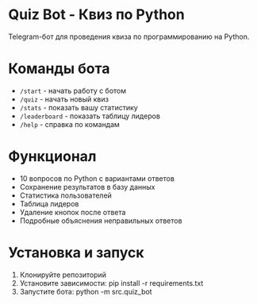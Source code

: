 # Quiz Bot - Квиз по Python

Telegram-бот для проведения квиза по программированию на Python.

# Команды бота

- `/start` - начать работу с ботом
- `/quiz` - начать новый квиз
- `/stats` - показать вашу статистику
- `/leaderboard` - показать таблицу лидеров
- `/help` - справка по командам

# Функционал

- 10 вопросов по Python с вариантами ответов
- Сохранение результатов в базу данных
- Статистика пользователей
- Таблица лидеров
- Удаление кнопок после ответа
- Подробные объяснения неправильных ответов

# Установка и запуск

1. Клонируйте репозиторий
2. Установите зависимости:
   pip install -r requirements.txt
3. Запустите бота:
   python -m src.quiz_bot